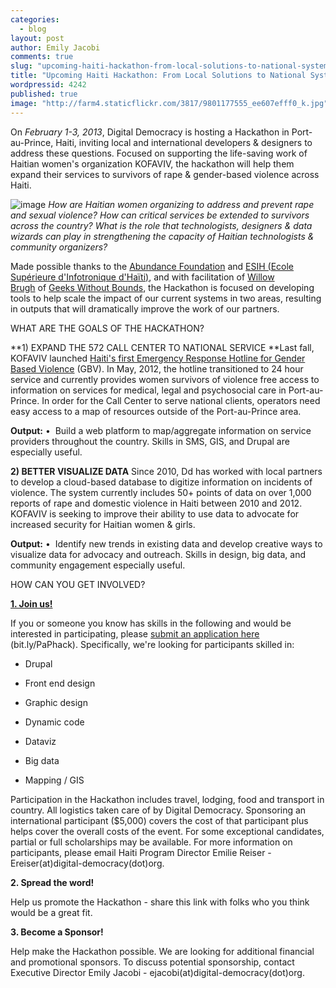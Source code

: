```yaml
---
categories: 
  - blog
layout: post
author: Emily Jacobi
comments: true
slug: "upcoming-haiti-hackathon-from-local-solutions-to-national-systems"
title: "Upcoming Haiti Hackathon: From Local Solutions to National Systems"
wordpressid: 4242
published: true
image: "http://farm4.staticflickr.com/3817/9801177555_ee607efff0_k.jpg"
---
```


On _February 1-3, 2013_, Digital Democracy is hosting a Hackathon in Port-au-Prince, Haiti, inviting local and international developers & designers to address these questions. Focused on supporting the life-saving work of Haitian women's organization KOFAVIV, the hackathon will help them expand their services to survivors of rape & gender-based violence across Haiti.

![image](http://farm9.staticflickr.com/8169/80473255484354277fa0.jpg)
_How are Haitian women organizing to address and prevent rape and sexual violence? How can critical services be extended to survivors across the country? What is the role that technologists, designers & data wizards can play in strengthening the capacity of Haitian technologists & community organizers?_ 

Made possible thanks to the [Abundance Foundation](http://www.abundance.org/) and [ESIH (](http://www.esih.edu/)[Ecole Supérieure d'Infotronique d'Haïti)](http://www.esih.edu/), and with facilitation of [Willow Brugh](https://twitter.com/willowbl00) of [Geeks Without Bounds](http://gwob.org/), the Hackathon is focused on developing tools to help scale the impact of our current systems in two areas, resulting in outputs that will dramatically improve the work of our partners.

WHAT ARE THE GOALS OF THE HACKATHON?

**1) EXPAND THE 572 CALL CENTER TO NATIONAL SERVICE
**Last fall, KOFAVIV launched [Haiti's first Emergency Response Hotline for Gender Based Violence](http://www.fastcoexist.com/1680242/when-911-isnt-there-inside-haitis-rape-crisis-hotline) (GBV). In May, 2012, the hotline transitioned to 24 hour service and currently provides women survivors of violence free access to information on services for medical, legal and psychosocial care in Port-au-Prince. In order for the Call Center to serve national clients, operators need easy access to a map of resources outside of the Port-au-Prince area.

**Output:**
•  Build a web platform to map/aggregate information on service providers throughout the country. Skills in SMS, GIS, and Drupal are especially useful.

**2) BETTER VISUALIZE DATA**
Since 2010, Dd has worked with local partners to develop a cloud-based database to digitize information on incidents of violence. The system currently includes 50+ points of data on over 1,000 reports of rape and domestic violence in Haiti between 2010 and 2012. KOFAVIV is seeking to improve their ability to use data to advocate for increased security for Haitian women & girls.

**Output:**
•  Identify new trends in existing data and develop creative ways to visualize data for advocacy and outreach. Skills in design, big data, and community engagement especially useful.

HOW CAN YOU GET INVOLVED?




**[1. Join us!](https://docs.google.com/a/digital-democracy.org/spreadsheet/viewform?formkey=dGhTZmE4QmU2RHJ1aHBkTzlPeFlHaHc6MQ)**




If you or someone you know has skills in the following and would be interested in participating, please [submit an application here](http://bit.ly/PaPhack) (bit.ly/PaPhack). Specifically, we're looking for participants skilled in:


	
  * Drupal

	
  * Front end design

	
  * Graphic design

	
  * Dynamic code

	
  * Dataviz

	
  * Big data

	
  * Mapping / GIS


Participation in the Hackathon includes travel, lodging, food and transport in country. All logistics taken care of by Digital Democracy. Sponsoring an international participant ($5,000) covers the cost of that participant plus helps cover the overall costs of the event. For some exceptional candidates, partial or full scholarships may be available. For more information on participants, please email Haiti Program Director Emilie Reiser - Ereiser(at)digital-democracy(dot)org.

**2. Spread the word!**

Help us promote the Hackathon - share this link with folks who you think would be a great fit.

**3. Become a Sponsor!**

Help make the Hackathon possible. We are looking for additional financial and promotional sponsors. To discuss potential sponsorship, contact Executive Director Emily Jacobi - ejacobi(at)digital-democracy(dot)org.
